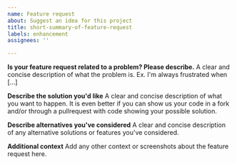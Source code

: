 ```yaml
---
name: Feature request
about: Suggest an idea for this project
title: short-summary-of-feature-request
labels: enhancement
assignees: ''

---
```


**Is your feature request related to a problem? Please describe.**
A clear and concise description of what the problem is. Ex. I'm always frustrated when [...]

**Describe the solution you'd like**
A clear and concise description of what you want to happen. It is even better if you can show us your code in a fork and/or through a pullrequest with code showing your possible solution.

**Describe alternatives you've considered**
A clear and concise description of any alternative solutions or features you've considered.

**Additional context**
Add any other context or screenshots about the feature request here.

